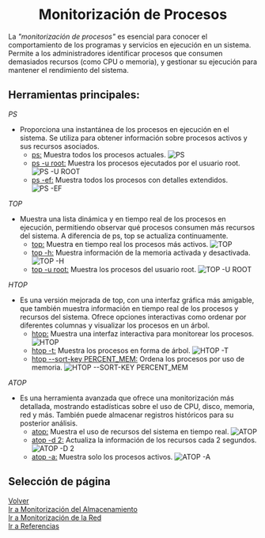 # <h1 align="center"> Monitorización de Procesos </h> 

La *"monitorización de procesos"* es esencial para conocer el comportamiento de los programas y servicios en ejecución en un sistema. Permite a los administradores identificar procesos que consumen demasiados recursos (como CPU o memoria), y gestionar su ejecución para mantener el rendimiento del sistema. 

## **Herramientas principales:** 

*PS*
- Proporciona una instantánea de los procesos en ejecución en el sistema. Se utiliza para obtener información sobre procesos activos y sus recursos asociados. 
  - <ins>ps:</ins> Muestra todos los procesos actuales.
![PS](img/PS.png) 
  - <ins>ps -u root:</ins> Muestra los procesos ejecutados por el usuario root.
![PS -U ROOT](img/PS-U-ROOT.png) 
  - <ins>ps -ef:</ins> Muestra todos los procesos con detalles extendidos.
![PS -EF](img/PS-EF.png)

*TOP*
- Muestra una lista dinámica y en tiempo real de los procesos en ejecución, permitiendo observar qué procesos consumen más recursos del sistema. A diferencia de ps, top se actualiza continuamente.
  - <ins>top:</ins> Muestra en tiempo real los procesos más activos.
![TOP](img/TOP.png)
  - <ins>top -h:</ins> Muestra información de la memoria activada y desactivada.
![TOP -H](img/TOP-H.png)
  - <ins>top -u root:</ins> Muestra los procesos del usuario root.
![TOP -U ROOT](img/TOP-U-ROOT.png)

*HTOP*
- Es una versión mejorada de top, con una interfaz gráfica más amigable, que también muestra información en tiempo real de los procesos y recursos del sistema. Ofrece opciones interactivas como ordenar por diferentes columnas y visualizar los procesos en un árbol. 
  - <ins>htop:</ins> Muestra una interfaz interactiva para monitorear los procesos.
![HTOP](img/HTOP.png)
  - <ins>htop -t:</ins> Muestra los procesos en forma de árbol.
![HTOP -T](img/HTOP-T.png)
  - <ins>htop --sort-key PERCENT_MEM:</ins> Ordena los procesos por uso de memoria.
![HTOP --SORT-KEY PERCENT_MEM](img/HTOP--SORT-KEY-PERCENT_MEM.png)

*ATOP*
- Es una herramienta avanzada que ofrece una monitorización más detallada, mostrando estadísticas sobre el uso de CPU, disco, memoria, red y más. También puede almacenar registros históricos para su posterior análisis.
  - <ins>atop:</ins> Muestra el uso de recursos del sistema en tiempo real.
![ATOP](img/ATOP.png)
  - <ins>atop -d 2:</ins> Actualiza la información de los recursos cada 2 segundos.
![ATOP -D 2](img/ATOP-D-2.png)
  - <ins>atop -a:</ins> Muestra solo los procesos activos.
![ATOP -A](img/ATOP-A.png)

## Selección de página 
[Volver](./Introduccion.md)    
[Ir a Monitorización del Almacenamiento](./Monitorizacion-Almacenamiento.md)  
[Ir a Monitorización de la Red](./Monitorizacion-Red.md)  
[Ir a Referencias](./Referencias.md)  
